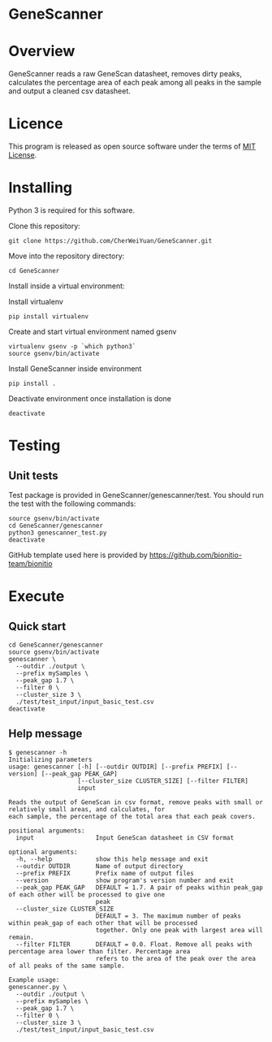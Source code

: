 # GeneScanner

# Overview 

GeneScanner reads a raw GeneScan datasheet, removes dirty peaks, calculates the percentage area of each peak among all peaks in the sample and output a cleaned csv datasheet.

# Licence

This program is released as open source software under the terms of [MIT License](https://raw.githubusercontent.com/bionitio-team/bionitio/master/LICENSE).

# Installing

Python 3 is required for this software.

Clone this repository: 
```
git clone https://github.com/CherWeiYuan/GeneScanner.git
```

Move into the repository directory:
```
cd GeneScanner
```

Install inside a virtual environment:

Install virtualenv 
```
pip install virtualenv
```

Create and start virtual environment named gsenv
```
virtualenv gsenv -p `which python3`
source gsenv/bin/activate
```

Install GeneScanner inside environment
```
pip install .
```

Deactivate environment once installation is done
```
deactivate
```

# Testing

## Unit tests

Test package is provided in GeneScanner/genescanner/test. You should run the test with the following commands:
```
source gsenv/bin/activate
cd GeneScanner/genescanner
python3 genescanner_test.py
deactivate
```

GitHub template used here is provided by https://github.com/bionitio-team/bionitio

# Execute

## Quick start
```
cd GeneScanner/genescanner
source gsenv/bin/activate
genescanner \
  --outdir ./output \
  --prefix mySamples \
  --peak_gap 1.7 \
  --filter 0 \
  --cluster_size 3 \
  ./test/test_input/input_basic_test.csv
deactivate
```

## Help message
```
$ genescanner -h
Initializing parameters
usage: genescanner [-h] [--outdir OUTDIR] [--prefix PREFIX] [--version] [--peak_gap PEAK_GAP]
                   [--cluster_size CLUSTER_SIZE] [--filter FILTER]
                   input

Reads the output of GeneScan in csv format, remove peaks with small or relatively small areas, and calculates, for
each sample, the percentage of the total area that each peak covers.

positional arguments:
  input                 Input GeneScan datasheet in CSV format

optional arguments:
  -h, --help            show this help message and exit
  --outdir OUTDIR       Name of output directory
  --prefix PREFIX       Prefix name of output files
  --version             show program's version number and exit
  --peak_gap PEAK_GAP   DEFAULT = 1.7. A pair of peaks within peak_gap of each other will be processed to give one
                        peak
  --cluster_size CLUSTER_SIZE
                        DEFAULT = 3. The maximum number of peaks within peak_gap of each other that will be processed
                        together. Only one peak with largest area will remain.
  --filter FILTER       DEFAULT = 0.0. Float. Remove all peaks with percentage area lower than filter. Percentage area
                        refers to the area of the peak over the area of all peaks of the same sample.

Example usage: 
genescanner.py \
  --outdir ./output \
  --prefix mySamples \
  --peak_gap 1.7 \
  --filter 0 \
  --cluster_size 3 \
  ./test/test_input/input_basic_test.csv
```
